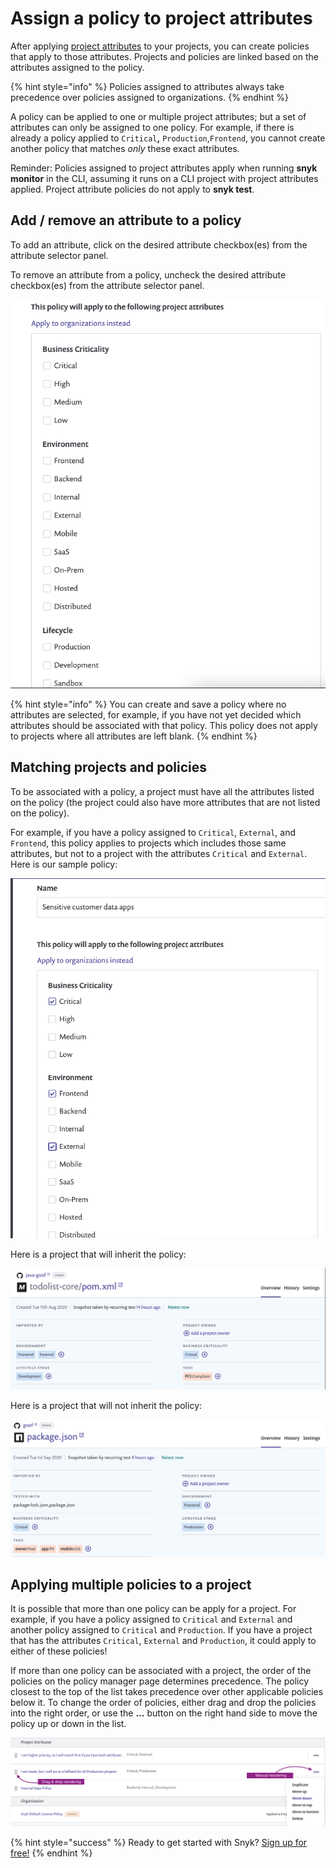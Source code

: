 # Assign a policy to project attributes

After applying [project attributes](https://snyk.gitbook.io/user-docs/fixing-and-prioritizing-issues/policies/assign-a-policy-to-project-attributes) to your projects, you can create policies that apply to those attributes. Projects and policies are linked based on the attributes assigned to the policy.

{% hint style="info" %}
Policies assigned to attributes always take precedence over policies assigned to organizations.
{% endhint %}

A policy can be applied to one or multiple project attributes; but a set of attributes can only be assigned to one policy. For example, if there is already a policy applied to `Critical`**,** `Production`,`Frontend`, you cannot create another policy that matches _only_ these exact attributes.

Reminder: Policies assigned to project attributes apply when running **snyk monitor** in the CLI, assuming it runs on a CLI project with project attributes applied. Project attribute policies do not apply to **snyk test**.

## Add / remove an attribute to a policy

To add an attribute, click on the desired attribute checkbox\(es\) from the attribute selector panel.

To remove an attribute from a policy, uncheck the desired attribute checkbox\(es\) from the attribute selector panel.

![](../../.gitbook/assets/screenshot_2021-03-11_at_1.20.42_pm.png)

{% hint style="info" %}
You can create and save a policy where no attributes are selected, for example, if you have not yet decided which attributes should be associated with that policy. This policy does not apply to projects where all attributes are left blank.
{% endhint %}

## Matching projects and policies

To be associated with a policy, a project must have all the attributes listed on the policy \(the project could also have more attributes that are not listed on the policy\).

For example, if you have a policy assigned to `Critical`, `External`, and `Frontend`, this policy applies to projects which includes those same attributes, but not to a project with the attributes `Critical` and `External`.  
Here is our sample policy:

![](../../.gitbook/assets/screenshot_2021-03-11_at_11.54.33_am.png)

Here is a project that will inherit the policy:

![](../../.gitbook/assets/screenshot_2021-03-11_at_12.26.02_pm.png)

Here is a project that will not inherit the policy:

![](../../.gitbook/assets/screenshot_2021-03-11_at_12.29.03_pm.png)

## Applying multiple policies to a project

It is possible that more than one policy can be apply for a project. For example, if you have a policy assigned to `Critical` and `External` and another policy assigned to `Critical` and `Production`. If you have a project that has the attributes `Critical`, `External` and `Production`, it could apply to either of these policies!

If more than one policy can be associated with a project, the order of the policies on the policy manager page determines precedence. The policy closest to the top of the list takes precedence over other applicable policies below it. To change the order of policies, either drag and drop the policies into the right order, or use the **...** button on the right hand side to move the policy up or down in the list.

![](../../.gitbook/assets/screenshot_2021-03-11_at_12.51.25_pm.png)

{% hint style="success" %}
Ready to get started with Snyk? [Sign up for free!](https://snyk.io/login?cta=sign-up&loc=footer&page=support_docs_page)
{% endhint %}

